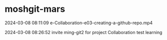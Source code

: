 # moshgit-mars

2024-03-08 08:11:09 e-Collaboration-e03-creating-a-github-repo.mp4

2024-03-08 08:26:52 invite ming-git2 for project Collaboration test learning




